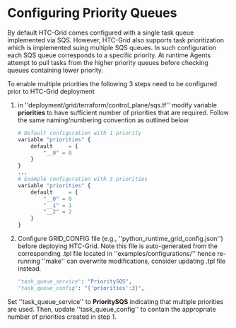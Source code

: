 # Configuring Priority Queues

By default HTC-Grid comes configured with a single task queue implemented via SQS. However, HTC-Grid also supports task prioritization which is implemented suing multiple SQS queues. In such configuration each SQS queue corresponds to a specific priority. At runtime Agents attempt to pull tasks from the higher priority queues before checking queues containing lower priority.

To enable multiple priorities the following 3 steps need to be configured prior to HTC-Grid deployment


1. in ''deployment/grid/terraform/control_plane/sqs.tf'' modify variable **priorities** to have sufficient number of priorities that are required. Follow the same naming/numbering convention as outlined below
    ```python
    # Default configuration with 1 priority
    variable "priorities" {
        default     = {
            "__0" = 0
        }
    }
    ...
    # Example configuration with 3 priorities
    variable "priorities" {
        default     = {
            "__0" = 0
            "__1" = 1
            "__2" = 2
        }
    }

    ```

2. Configure GRID_CONFIG file (e.g., ''python_runtime_grid_config.json'') before deploying HTC-Grid. Note this file is auto-generated from the corresponding .tpl file located in ''examples/configurations/'' hence re-running ''make'' can overwrite modifications, consider updating .tpl file instead.

    ```python
    "task_queue_service": "PrioritySQS",
    "task_queue_config": "{'priorities':3}",
    ```
Set ''task_queue_service'' to **PrioritySQS** indicating that multiple priorities are used. Then, update ''task_queue_config'' to contain the appropriate number of priorities created in step 1.
